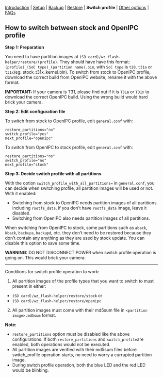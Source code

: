[Introduction](README.md) | [Setup](README_setup.md) | [Backup](README_backup.md) | [Restore](README_restore.md) | **Switch profile** | [Other options](README_other_options.md) | [FAQs](README_FAQs.md_)

## How to switch between stock and OpenIPC profile


**Step 1: Preparation**

You need to have partition images at `(SD card)/wz_flash-helper/restore/(profile)`. They should have have this format: `(profile)_(SoC type)_(partition name).bin`, with `SoC type` is `t20`, `t31a` or `t31x`(eg. stock_t31x_kernel.bin).
To switch from stock to OpenIPC profile, download the correct build from OpenIPC website, rename it with the above format.

**IMPORTANT:** If your camera is T31, please find out if it is `T31a` or `T31x` to download the correct OpenIPC build. Using the wrong build would hard brick your camera.

**Step 2: Edit configuration file**

To switch from stock to OpenIPC profile, edit `general.conf` with:
```
restore_partitions="no"
switch_profile="yes"
next_profile="openipc"
```

To switch from OpenIPC to stock profile, edit `general.conf` with:
```
restore_partitions="no"
switch_profile="no"
next_profile="stock"
```

**Step 3: Decide switch profile with all partitions**

With the option `switch_profile_with_all_partitions=` in `general.conf`, you can decide when switching profile, all partition images will be used or not.
With it enabled:
- Switching from stock to OpenIPC needs partition images of all partitions including `rootfs_data`, if you don't have `rootfs_data` image, leave it disabled.
- Switching from OpenIPC also needs partition images of all partitions.

When switching from OpenIPC to stock, some partitions such as `aback`, `kback`, `backupa`, `backupd`, etc. they don't need to be restored because they don't contain any anything as they are used by stock update. You can disable this option to save some time.


**WARNING:** DO NOT DISCONNECT POWER when switch profile operation is going on. This would brick your camera.

-----
Conditions for switch profile operation to work:
1. All partition images of the profile types that you want to switch to must present in either:
- `(SD card)/wz_flash-helper/restore/stock` or
- `(SD card)/wz_flash-helper/restore/openipc`
2. All partition images must come with their md5sum file in `<partition image>.md5sum` format.


**Note:**
- `restore_partitions` option must be disabled like the above configurations. If both `restore_partitions` and `switch_profile`are enabled, both operations would not be executed.
- All partition images are verified with their md5sum files before switch_profile operation starts, no need to worry a currupted partition image.
- During switch profile operation, both the blue LED and the red LED would be blinking.

